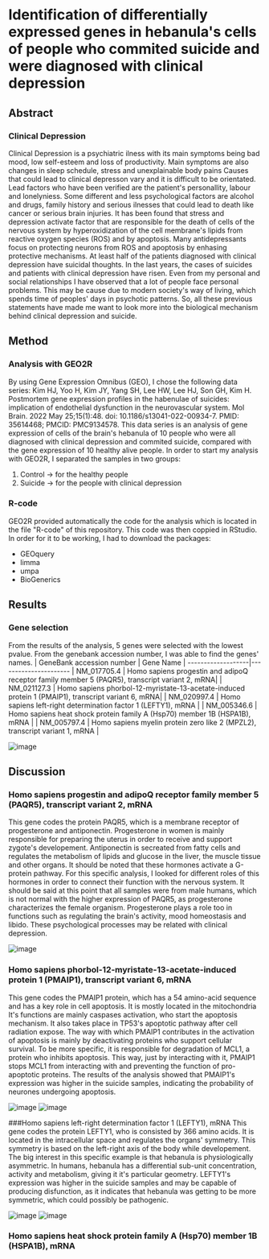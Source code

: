 # Identification of differentially expressed genes in hebanula's cells of people who commited suicide and were diagnosed with clinical depression

## Abstract
### Clinical Depression
Clinical Depression is a psychiatric ilness with its main symptoms being bad mood, low self-esteem and loss of productivity. Main symptoms are also changes in sleep schedule, stress and unexplainable body pains
Causes that could lead to clinical depresson vary and it is difficult to be orientated. Lead factors who have been verified are the patient's personallity, labour and lonelyniess. Some different and less psychological factors are alcohol and drugs, family history and serious ilnesses that could lead to death like cancer or serious brain injuries.
It has been found that stress and depression activate factor that are responsible for the death of cells of the nervous system by hyperoxidization of the cell membrane's lipids from reactive oxygen species (ROS) and by apoptosis. Many antidepressants focus on protecting neurons from ROS and apoptosis by enhasing protective mechanisms. At least half of the patients diagnosed with clinical depression have suicidal thoughts.
In the last years, the cases of suicides and patients with clinical depression have risen. Even from my personal and social relationships I have observed that a lot of people face personal problems. This may be cause due to modern society's way of living, which spends time of peoples' days in psychotic patterns. 
So, all these previous statements have made me want to look more into the biological mechanism behind clinical depression and suicide.

## Method
### Analysis with GEO2R
By using Gene Expression Omnibus (GEO), I chose the following data series:
Kim HJ, Yoo H, Kim JY, Yang SH, Lee HW, Lee HJ, Son GH, Kim H. Postmortem gene expression profiles in the habenulae of suicides: implication of endothelial dysfunction in the neurovascular system. Mol Brain. 2022 May 25;15(1):48. doi: 10.1186/s13041-022-00934-7. PMID: 35614468; PMCID: PMC9134578. 
This data series is an analysis of gene expression of cells of the brain's hebanula of 10 people who were all diagnosed with clinical depression and commited suicide, compared with the gene expression of 10 healthy alive people.
In order to start my analysis with GEO2R, I separated the samples in two groups:
1) Control -> for the healthy people
2) Suicide -> for the people with clinical depression

### R-code
GEO2R provided automatically the code for the analysis which is located in the file "R-code" of this repository. This code was then coppied in RStudio. In order for it to be working, I had to download the packages:
- GEOquery
- limma
- umpa
- BioGenerics

## Results
### Gene selection
From the results of the analysis, 5 genes were selected with the lowest pvalue. From the genebank accession number, I was able to find the genes' names.
| GeneBank accession number | Gene Name |
-------------------|----------------------
| NM_017705.4 |   Homo sapiens progestin and adipoQ receptor family member 5 (PAQR5), transcript variant 2, mRNA|
| NM_021127.3 | Homo sapiens phorbol-12-myristate-13-acetate-induced protein 1 (PMAIP1), transcript variant 6, mRNA|
| NM_020997.4 | Homo sapiens left-right determination factor 1 (LEFTY1), mRNA |
| NM_005346.6 | Homo sapiens heat shock protein family A (Hsp70) member 1B (HSPA1B), mRNA |
| NM_005797.4 | Homo sapiens myelin protein zero like 2 (MPZL2), transcript variant 1, mRNA |

![image](https://user-images.githubusercontent.com/117028076/220389513-49b35b17-2a38-40ae-a3d2-b5dedd1f02fc.png)


## Discussion
### Homo sapiens progestin and adipoQ receptor family member 5 (PAQR5), transcript variant 2, mRNA
This gene codes the protein PAQR5, which is a membrane receptor of progesterone and antiponectin. Progesterone in women is mainly responsible for preparing the uterus in order to receive and support zygote's developement. Antiponectin is secreated from fatty cells and regulates the metabolism of lipids and glucose in the liver, the muscle tissue and other organs. It should be noted that these hormones activate a G-protein pathway. 
For this specific analysis, I looked for different roles of this hormones in order to connect their function with the nervous system. It should be said at this point that all samples were from male humans, which is not normal with the higher expression of PAQR5, as progesterone characterizes the female organism. Progesterone plays a role too in functions such as regulating the brain's activity, mood homeostasis and libido. These psychological processes may be related with clinical depression.
<p align="center">
  <src="https://user-images.githubusercontent.com/117028076/220389807-b94d0d93-a946-4720-a1f5-1e5e2cb3060a.png">
</p>

![image](https://user-images.githubusercontent.com/117028076/220389831-f814956c-776d-45d1-ab17-f68e17f29dcc.png)



### Homo sapiens phorbol-12-myristate-13-acetate-induced protein 1 (PMAIP1), transcript variant 6, mRNA 
This gene codes the PMAIP1 protein, which has a 54 amino-acid sequence and has a key role in cell apoptosis. It is mostly located in the mitochondria
It's functions are mainly caspases activation, who start the apoptosis mechanism. It also takes place in TP53's apoptotic pathway after cell radiation expose.
The way with which PMAIP1 contributes in the activation of apoptosis is mainly by deactivating proteins who support cellular survival. To be more specific, it is responsible for degradation of MCL1, a protein who inhibits apoptosis. This way, just by interacting with it, PMAIP1 stops MCL1 from interacting with and preventing the function of pro-apoptotic proteins.
The results of the analysis showed that PMAIP1's expression was higher in the suicide samples, indicating the probability of neurones undergoing apoptosis.

![image](https://user-images.githubusercontent.com/117028076/220390126-f121c151-4039-453c-920e-82e06cddab67.png)
![image](https://user-images.githubusercontent.com/117028076/220389895-668879cb-b933-4b63-97da-319986d3e401.png)


###Homo sapiens left-right determination factor 1 (LEFTY1), mRNA
This gene codes the protein LEFTY1, who is consisted by 366 amino acids. It is located in the intracellular space and regulates the organs' symmetry. This symmetry is based on the left-right axis of the body while developement.
The big interest in this specific example is that hebanula is physiologically asymmetric. In humans, hebanula has a differential sub-unit concentration, activity and metabolism, giving it it's particular geometry. 
LEFTY1's expression was higher in the suicide samples and may be capable of producing disfunction, as it indicates that hebanula was getting to be more symmetric, which could possibly be pathogenic.

![image](https://user-images.githubusercontent.com/117028076/220389941-22efce3c-6cb9-4a24-a8b8-56e1960834e6.png)
![image](https://user-images.githubusercontent.com/117028076/220389973-dfa85634-1ad6-4409-9e8f-e37d0ad0c78f.png)



### Homo sapiens heat shock protein family A (Hsp70) member 1B (HSPA1B), mRNA


